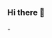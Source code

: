### Hi there 👋

<!--
**heliode3546/heliode3546** is a ✨ _special_ ✨ repository because its `README.md` (this file) appears on your GitHub profile.

Here are some ideas to get you started:

- 🔭 eu atualmente sou estudante do 1 ano do ensino medio
- 🌱 I’m currently learning java script
- 🤔 I’m looking for help with 
- 📫 How to rach me: ...
- 😄 Pronouns: ...
- ⚡ Fun fact: ...
-->-
